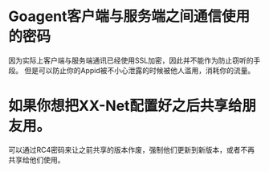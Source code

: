 # Goagent客户端与服务端之间通信使用的密码
因为实际上客户端与服务端通讯已经使用SSL加密，因此并不能作为防止窃听的手段。
但是可以防止你的Appid被不小心泄露的时候被他人滥用，消耗你的流量。

# 如果你想把XX-Net配置好之后共享给朋友用。
可以通过RC4密码来让之前共享的版本作废，强制他们更新到新版本，或者不再共享给他们使用。

